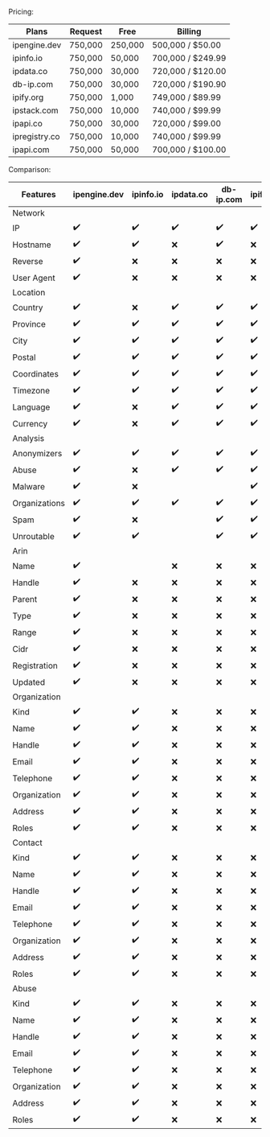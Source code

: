 Pricing:

| Plans             | Request           | Free              | Billing           |
|-------------------|-------------------|-------------------|-------------------|
| ipengine.dev      | 750,000           | 250,000           | 500,000 / $50.00  |
| ipinfo.io         | 750,000           | 50,000            | 700,000 / $249.99 |
| ipdata.co         | 750,000           | 30,000            | 720,000 / $120.00 |
| db-ip.com         | 750,000           | 30,000            | 720,000 / $190.90 |
| ipify.org         | 750,000           | 1,000             | 749,000 / $89.99  |
| ipstack.com       | 750,000           | 10,000            | 740,000 / $99.99  |
| ipapi.co          | 750,000           | 30,000            | 720,000 / $99.00  |
| ipregistry.co     | 750,000           | 10,000            | 740,000 / $99.99  |
| ipapi.com         | 750,000           | 50,000            | 700,000 / $100.00 |

Comparison:

| Features          | ipengine.dev      | ipinfo.io         | ipdata.co         | db-ip.com         | ipify.org         | ipstack.com       | ipapi.co          | ipregistry.co     | ipapi.com         |
|-------------------|-------------------|-------------------|-------------------|-------------------|-------------------|-------------------|-------------------|-------------------|-------------------|
| Network           |                   |                   |                   |                   |                   |                   |                   |                   |                   |
| IP                |:heavy_check_mark: |:heavy_check_mark: |:heavy_check_mark: |:heavy_check_mark: |:heavy_check_mark: |:heavy_check_mark: |:heavy_check_mark: |:heavy_check_mark: |:heavy_check_mark: |
| Hostname          |:heavy_check_mark: |:heavy_check_mark: |:x:                |:heavy_check_mark: |:x:                |:x:                |:heavy_check_mark: |:heavy_check_mark: |:heavy_check_mark: |
| Reverse           |:heavy_check_mark: |:x:                |:x:                |:x:                |:x:                |:x:                |:x:                |:x:                |                   |
| User Agent        |:heavy_check_mark: |:x:                |:x:                |:x:                |:x:                |:x:                |:x:                |:x:                |:heavy_check_mark: |
| Location          |                   |                   |                   |                   |                   |                   |                   |                   |                   |
| Country           |:heavy_check_mark: |:x:                |:heavy_check_mark: |:heavy_check_mark: |:heavy_check_mark: |:heavy_check_mark: |:heavy_check_mark: |:heavy_check_mark: |:heavy_check_mark: |
| Province          |:heavy_check_mark: |:heavy_check_mark: |:heavy_check_mark: |:heavy_check_mark: |:heavy_check_mark: |:heavy_check_mark: |:heavy_check_mark: |:heavy_check_mark: |:heavy_check_mark: |
| City              |:heavy_check_mark: |:heavy_check_mark: |:heavy_check_mark: |:heavy_check_mark: |:heavy_check_mark: |:heavy_check_mark: |:heavy_check_mark: |:heavy_check_mark: |:heavy_check_mark: |
| Postal            |:heavy_check_mark: |:heavy_check_mark: |:heavy_check_mark: |:heavy_check_mark: |:heavy_check_mark: |:heavy_check_mark: |:heavy_check_mark: |:heavy_check_mark: |:heavy_check_mark: |
| Coordinates       |:heavy_check_mark: |:heavy_check_mark: |:heavy_check_mark: |:heavy_check_mark: |:heavy_check_mark: |:heavy_check_mark: |:heavy_check_mark: |:heavy_check_mark: |:heavy_check_mark: |
| Timezone          |:heavy_check_mark: |:heavy_check_mark: |:heavy_check_mark: |:heavy_check_mark: |:heavy_check_mark: |:heavy_check_mark: |:heavy_check_mark: |                   |:heavy_check_mark: |
| Language          |:heavy_check_mark: |:x:                |:heavy_check_mark: |:heavy_check_mark: |:heavy_check_mark: |:heavy_check_mark: |:heavy_check_mark: |                   |:heavy_check_mark: |
| Currency          |:heavy_check_mark: |:x:                |:heavy_check_mark: |:heavy_check_mark: |:heavy_check_mark: |:heavy_check_mark: |:heavy_check_mark: |                   |:heavy_check_mark: |
| Analysis          |                   |                   |                   |                   |                   |                   |                   |                   |                   |
| Anonymizers       |:heavy_check_mark: |:heavy_check_mark: |:heavy_check_mark: |:heavy_check_mark: |:heavy_check_mark: |:x:                |:x:                |:heavy_check_mark: |:heavy_check_mark: |
| Abuse             |:heavy_check_mark: |:x:                |:heavy_check_mark: |:heavy_check_mark: |:heavy_check_mark: |:x:                |:x:                |:heavy_check_mark: |:heavy_check_mark: |
| Malware           |:heavy_check_mark: |:x:                |                   |                   |:heavy_check_mark: |:x:                |:x:                |:heavy_check_mark: |:heavy_check_mark: |
| Organizations     |:heavy_check_mark: |:heavy_check_mark: |:heavy_check_mark: |:heavy_check_mark: |:heavy_check_mark: |:x:                |:x:                |:heavy_check_mark: |:heavy_check_mark: |
| Spam              |:heavy_check_mark: |:x:                |                   |:heavy_check_mark: |:heavy_check_mark: |:x:                |:x:                |:heavy_check_mark: |:heavy_check_mark: |
| Unroutable        |:heavy_check_mark: |:heavy_check_mark: |                   |:heavy_check_mark: |:heavy_check_mark: |:x:                |:x:                |:heavy_check_mark: |:heavy_check_mark: |
| Arin              |                   |                   |                   |                   |                   |                   |                   |                   |                   |
| Name              |:heavy_check_mark: |                   |:x:                |:x:                |:x:                |:x:                |:x:                |:x:                |:x:                |
| Handle            |:heavy_check_mark: |:x:                |:x:                |:x:                |:x:                |:x:                |:x:                |:x:                |:x:                |
| Parent            |:heavy_check_mark: |:x:                |:x:                |:x:                |:x:                |:x:                |:x:                |:x:                |:x:                |
| Type              |:heavy_check_mark: |:x:                |:x:                |:x:                |:x:                |:x:                |:x:                |:x:                |:x:                |
| Range             |:heavy_check_mark: |:x:                |:x:                |:x:                |:x:                |:x:                |:x:                |:x:                |:x:                |
| Cidr              |:heavy_check_mark: |:x:                |:x:                |:x:                |:x:                |:x:                |:x:                |:x:                |:x:                |
| Registration      |:heavy_check_mark: |:x:                |:x:                |:x:                |:x:                |:x:                |:x:                |:x:                |:x:                |
| Updated           |:heavy_check_mark: |:x:                |:x:                |:x:                |:x:                |:x:                |:x:                |:x:                |:x:                |
| Organization      |                   |                   |                   |                   |                   |                   |                   |                   |                   |
| Kind              |:heavy_check_mark: |:heavy_check_mark: |:x:                |:x:                |:x:                |:x:                |:x:                |:x:                |:x:                |
| Name              |:heavy_check_mark: |:heavy_check_mark: |:x:                |:x:                |:x:                |:x:                |:x:                |:x:                |:x:                |
| Handle            |:heavy_check_mark: |:heavy_check_mark: |:x:                |:x:                |:x:                |:x:                |:x:                |:x:                |:x:                |
| Email             |:heavy_check_mark: |:heavy_check_mark: |:x:                |:x:                |:x:                |:x:                |:x:                |:x:                |:x:                |
| Telephone         |:heavy_check_mark: |:heavy_check_mark: |:x:                |:x:                |:x:                |:x:                |:x:                |:x:                |:x:                |
| Organization      |:heavy_check_mark: |:heavy_check_mark: |:x:                |:x:                |:x:                |:x:                |:x:                |:x:                |:x:                |
| Address           |:heavy_check_mark: |:heavy_check_mark: |:x:                |:x:                |:x:                |:x:                |:x:                |:x:                |:x:                |
| Roles             |:heavy_check_mark: |:heavy_check_mark: |:x:                |:x:                |:x:                |:x:                |:x:                |:x:                |:x:                |
| Contact           |                   |                   |                   |                   |                   |                   |                   |                   |                   |
| Kind              |:heavy_check_mark: |:heavy_check_mark: |:x:                |:x:                |:x:                |:x:                |:x:                |:x:                |:x:                |
| Name              |:heavy_check_mark: |:heavy_check_mark: |:x:                |:x:                |:x:                |:x:                |:x:                |:x:                |:x:                |
| Handle            |:heavy_check_mark: |:heavy_check_mark: |:x:                |:x:                |:x:                |:x:                |:x:                |:x:                |:x:                |
| Email             |:heavy_check_mark: |:heavy_check_mark: |:x:                |:x:                |:x:                |:x:                |:x:                |:x:                |:x:                |
| Telephone         |:heavy_check_mark: |:heavy_check_mark: |:x:                |:x:                |:x:                |:x:                |:x:                |:x:                |:x:                |
| Organization      |:heavy_check_mark: |:heavy_check_mark: |:x:                |:x:                |:x:                |:x:                |:x:                |:x:                |:x:                |
| Address           |:heavy_check_mark: |:heavy_check_mark: |:x:                |:x:                |:x:                |:x:                |:x:                |:x:                |:x:                |
| Roles             |:heavy_check_mark: |:heavy_check_mark: |:x:                |:x:                |:x:                |:x:                |:x:                |:x:                |:x:                |
| Abuse             |                   |                   |                   |                   |                   |                   |                   |                   |                   |
| Kind              |:heavy_check_mark: |:heavy_check_mark: |:x:                |:x:                |:x:                |:x:                |:x:                |:x:                |:x:                |
| Name              |:heavy_check_mark: |:heavy_check_mark: |:x:                |:x:                |:x:                |:x:                |:x:                |:x:                |:x:                |
| Handle            |:heavy_check_mark: |:heavy_check_mark: |:x:                |:x:                |:x:                |:x:                |:x:                |:x:                |:x:                |
| Email             |:heavy_check_mark: |:heavy_check_mark: |:x:                |:x:                |:x:                |:x:                |:x:                |:x:                |:x:                |
| Telephone         |:heavy_check_mark: |:heavy_check_mark: |:x:                |:x:                |:x:                |:x:                |:x:                |:x:                |:x:                |
| Organization      |:heavy_check_mark: |:heavy_check_mark: |:x:                |:x:                |:x:                |:x:                |:x:                |:x:                |:x:                |
| Address           |:heavy_check_mark: |:heavy_check_mark: |:x:                |:x:                |:x:                |:x:                |:x:                |:x:                |:x:                |
| Roles             |:heavy_check_mark: |:heavy_check_mark: |:x:                |:x:                |:x:                |:x:                |:x:                |:x:                |:x:                |
